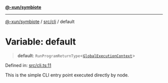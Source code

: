[**@-xun/symbiote**](../../../README.md)

***

[@-xun/symbiote](../../../README.md) / [src/cli](../README.md) / default

# Variable: default

> **default**: `RunProgramReturnType`\<[`GlobalExecutionContext`](../../configure/type-aliases/GlobalExecutionContext.md)\>

Defined in: [src/cli.ts:11](https://github.com/Xunnamius/symbiote/blob/6c12fe85338c1ca20a9b3dedd0e391ce548a98a4/src/cli.ts#L11)

This is the simple CLI entry point executed directly by node.
